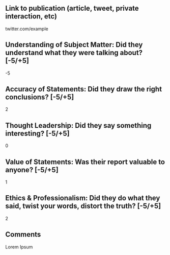 ## Link to publication (article, tweet, private interaction, etc)

twitter.com/example

## Understanding of Subject Matter: Did they understand what they were talking about? [-5/+5]

-5

## Accuracy of Statements: Did they draw the right conclusions? [-5/+5]

2

## Thought Leadership: Did they say something interesting? [-5/+5]

0

## Value of Statements: Was their report valuable to anyone? [-5/+5]

1

## Ethics & Professionalism: Did they do what they said, twist your words, distort the truth? [-5/+5]

2

## Comments

Lorem Ipsum

